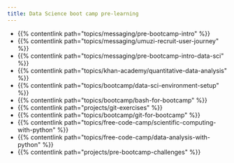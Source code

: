 ```yaml
---
title: Data Science boot camp pre-learning
---
```


- {{% contentlink path="topics/messaging/pre-bootcamp-intro" %}}
- {{% contentlink path="topics/messaging/umuzi-recruit-user-journey" %}}
- {{% contentlink path="topics/messaging/pre-bootcamp-intro-data-sci" %}}
- {{% contentlink path="topics/khan-academy/quantitative-data-analysis" %}}
- {{% contentlink path="topics/bootcamp/data-sci-environment-setup" %}}
- {{% contentlink path="topics/bootcamp/bash-for-bootcamp" %}}
- {{% contentlink path="projects/git-exercises" %}}
- {{% contentlink path="topics/bootcamp/git-for-bootcamp" %}}
- {{% contentlink path="topics/free-code-camp/scientific-computing-with-python" %}}
- {{% contentlink path="topics/free-code-camp/data-analysis-with-python" %}}
- {{% contentlink path="projects/pre-bootcamp-challenges" %}}
